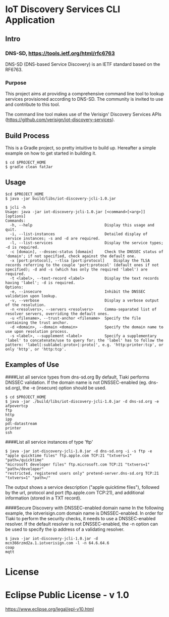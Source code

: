 # IoT Discovery Services CLI Application

## Intro

### DNS-SD, https://tools.ietf.org/html/rfc6763
DNS-SD (DNS-based Service Discovery) is an IETF standard based on the RF6763.

### Purpose
This project aims at providing a comprehensive command line tool to lookup services provisioned according to DNS-SD. The community is invited to use and contribute to this tool.

The command line tool makes use of the Verisign' Discovery Services APIs (https://github.com/verisign/iot-discovery-services).

## Build Process
This is a Gradle project, so pretty intuitive to build up. Hereafter a simple example on how to get started in building it.

```
$ cd $PROJECT_HOME
$ gradle clean fatJar
```

## Usage
```
$cd $PROJECT_HOME
$ java -jar build/libs/iot-discovery-jcli-1.0.jar

$ jcli -h
Usage: java -jar iot-discovery-jcli-1.0.jar [<command>[<arg>]] [options]
Commands:
  -h, --help                              	Display this usage and quit.            
  -i, --list-instances                    	Detailed display of service instances; -s and -d are required.
  -l, --list-services                     	Display the service types; -d is required.
  -c [domain], --dnssec-status [domain]   	Check the DNSSEC status of 'domain'; if not specified, check against the default one.
  -x [port:protocol], --tlsa [port:protocol]	Display the TLSA records referring to the couple 'port:protocol' (default ones if not specified); -d and -s (which has only the required 'label') are required.
  -t <label>, --text-record <label>       	Display the text records having 'label'; -d is required.
Options:
  -e, --insecure                          	Inhibit the DNSSEC validation upon lookup.
  -v, --verbose                           	Display a verbose output of the resolution.
  -n <resolvers>, --servers <resolvers>   	Comma-separated list of resolver servers, overriding the default ones.
  -u <filename>, --trust-anchor <filename>	Specify the file containing the trust anchor.
  -d <domain>, --domain <domain>          	Specify the domain name to use upon resolution process.
  -s <label>, --supplement <label>        	Specify a supplementary 'label' to concatenate/use to query for; the 'label' has to follow the pattern: 'label[:sublabel:proto>|:proto]', e.g. 'http:printer:tcp', or only 'http', or 'http:tcp'.
```

## Examples of Use
####List all service types from dns-sd.org
By default, Tiaki performs DNSSEC validation. If the domain name is not DNSSEC-enabled (eg. dns-sd.org), the -e (insecure) option should be used.
```
$ cd $PROJECT_HOME
$ java -jar ./build/libs/iot-discovery-jcli-1.0.jar -d dns-sd.org -e
afpovertcp
ftp
http
ipp
pdl-datastream
printer
ssh
```


####List all service instances of type 'ftp'
```
$ java -jar iot-discovery-jcli-1.0.jar -d dns-sd.org -i -s ftp -e
"apple quicktime files" ftp.apple.com TCP:21 "txtvers=1" "path=/quicktime"
"microsoft developer files" ftp.microsoft.com TCP:21 "txtvers=1" "path=/developer"
"restricted, registered users only" pretend-server.dns-sd.org TCP:21 "txtvers=1" "path=/"
```
The output shows a service description ("apple quicktime files"), followed by the url, protocol and port (ftp.apple.com TCP:21), and additional information (stored in a TXT record).

####Secure Discovery with DNSSEC-enabled domain name
In the following example, the iotverisign.com domain name is DNSSEC-enabled. In order for Tiaki to perform the security checks, it needs to use a DNSSEC-enabled resolver. If the default resolver is not DNSSEC-enabled, the -n option can be used to specify the ip address of a validating resolver.
```
$ java -jar iot-discovery-jcli-1.0.jar -d mcn366rzmd2a.1.iotverisign.com -l -n 64.6.64.6
coap
mqtt
```

# License
Eclipse Public License - v 1.0
=======
https://www.eclipse.org/legal/epl-v10.html
